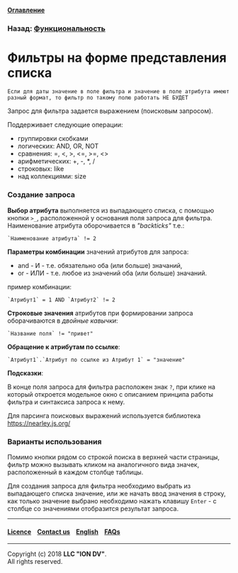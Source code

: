 #### [Оглавление](/docs/ru/index.md)

### Назад: [Функциональность](/docs/ru/2_system_description/functionality/functionality.md)

# Фильтры на форме представления списка

```
Если для даты значение в поле фильтра и значение в поле атрибута имеют разный формат, то фильтр по такому полю работать НЕ БУДЕТ

```

Запрос для фильтра задается выражением (поисковым запросом).

Поддерживает следующие операции:

* группировки скобками
* логических: AND, OR, NOT
* сравнения: =, <, >, <=, >=, <>
* арифметических: +, -, *, /
* строковых: like
* над коллекциями: size


### Создание запроса

**Выбор атрибута** выполняется из выпадающего списка, с помощью кнопки `>_`, расположенной у основания поля запроса для фильтра. Наименование атрибута оборочивается в *"backticks"* т.е.:

```
`Наименование атрибута` != 2
```

**Параметры комбинации** значений атрибутов для запроса:

* and - И - т.е. обязательно оба (или больше) значаний,
* or - ИЛИ - т.е. любое из значений оба (или больше) значаний.

пример комбинации:

```
`Атрибут1` = 1 AND `Атрибут2` != 2
```

**Строковые значения** атрибутов при формировании запроса оборачиваются в *двойные кавычки*:

```
`Название поля` != "привет"
```

**Обращение к атрибутам по ссылке**:

```
`Атрибут1`.`Атрибут по ссылке из Атрибут 1` = "значение"
```

**Подсказки**:

В конце поля запроса для фильтра расположен знак `?`, при клике на который откроется модельное окно с описанием принципа работы фильтра и синтаксиса запроса к нему.


Для парсинга поисковых выражений используется библиотека https://nearley.js.org/

### Варианты использования 

Помимо кнопки рядом со строкой поиска в верхней части страницы, фильтр можно вызывать кликом на аналогичного вида значек, расположенный в каждом столбце таблицы. 

Для создания запроса для фильтра необходимо выбрать из выпадающего списка значение, или же начать ввод значения в строку, как только значение выбрано необходимо нажать клавишу `Enter` - с столбце со значениями отобразится результат запроса.

--------------------------------------------------------------------------  


 #### [Licence](/LICENCE.md) &ensp;  [Contact us](https://iondv.com) &ensp;  [English](/docs/en/2_system_description/functionality/filter.md)   &ensp; [FAQs](/faqs.md)          



--------------------------------------------------------------------------  

Copyright (c) 2018 **LLC "ION DV"**.  
All rights reserved. 